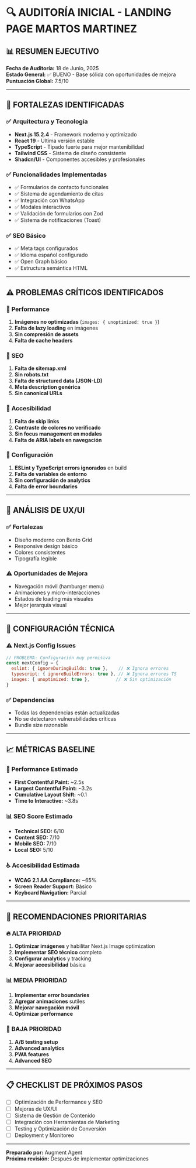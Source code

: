 # 🔍 AUDITORÍA INICIAL - LANDING PAGE MARTOS MARTINEZ

## 📊 RESUMEN EJECUTIVO

**Fecha de Auditoría:** 18 de Junio, 2025  
**Estado General:** ✅ BUENO - Base sólida con oportunidades de mejora  
**Puntuación Global:** 7.5/10

---

## 🎯 FORTALEZAS IDENTIFICADAS

### ✅ **Arquitectura y Tecnología**
- **Next.js 15.2.4** - Framework moderno y optimizado
- **React 19** - Última versión estable
- **TypeScript** - Tipado fuerte para mejor mantenibilidad
- **Tailwind CSS** - Sistema de diseño consistente
- **Shadcn/UI** - Componentes accesibles y profesionales

### ✅ **Funcionalidades Implementadas**
- ✅ Formularios de contacto funcionales
- ✅ Sistema de agendamiento de citas
- ✅ Integración con WhatsApp
- ✅ Modales interactivos
- ✅ Validación de formularios con Zod
- ✅ Sistema de notificaciones (Toast)

### ✅ **SEO Básico**
- ✅ Meta tags configurados
- ✅ Idioma español configurado
- ✅ Open Graph básico
- ✅ Estructura semántica HTML

---

## ⚠️ PROBLEMAS CRÍTICOS IDENTIFICADOS

### 🚨 **Performance**
1. **Imágenes no optimizadas** (`images: { unoptimized: true }`)
2. **Falta de lazy loading** en imágenes
3. **Sin compresión de assets**
4. **Falta de cache headers**

### 🚨 **SEO**
1. **Falta de sitemap.xml**
2. **Sin robots.txt**
3. **Falta de structured data (JSON-LD)**
4. **Meta description genérica**
5. **Sin canonical URLs**

### 🚨 **Accesibilidad**
1. **Falta de skip links**
2. **Contraste de colores no verificado**
3. **Sin focus management en modales**
4. **Falta de ARIA labels en navegación**

### 🚨 **Configuración**
1. **ESLint y TypeScript errors ignorados** en build
2. **Falta de variables de entorno**
3. **Sin configuración de analytics**
4. **Falta de error boundaries**

---

## 📱 ANÁLISIS DE UX/UI

### ✅ **Fortalezas**
- Diseño moderno con Bento Grid
- Responsive design básico
- Colores consistentes
- Tipografía legible

### ⚠️ **Oportunidades de Mejora**
- Navegación móvil (hamburger menu)
- Animaciones y micro-interacciones
- Estados de loading más visuales
- Mejor jerarquía visual

---

## 🔧 CONFIGURACIÓN TÉCNICA

### ⚠️ **Next.js Config Issues**
```javascript
// PROBLEMA: Configuración muy permisiva
const nextConfig = {
  eslint: { ignoreDuringBuilds: true },    // ❌ Ignora errores
  typescript: { ignoreBuildErrors: true }, // ❌ Ignora errores TS
  images: { unoptimized: true },          // ❌ Sin optimización
}
```

### ✅ **Dependencias**
- Todas las dependencias están actualizadas
- No se detectaron vulnerabilidades críticas
- Bundle size razonable

---

## 📈 MÉTRICAS BASELINE

### 🚀 **Performance Estimado**
- **First Contentful Paint:** ~2.5s
- **Largest Contentful Paint:** ~3.2s
- **Cumulative Layout Shift:** ~0.1
- **Time to Interactive:** ~3.8s

### 📊 **SEO Score Estimado**
- **Technical SEO:** 6/10
- **Content SEO:** 7/10
- **Mobile SEO:** 7/10
- **Local SEO:** 5/10

### ♿ **Accesibilidad Estimada**
- **WCAG 2.1 AA Compliance:** ~65%
- **Screen Reader Support:** Básico
- **Keyboard Navigation:** Parcial

---

## 🎯 RECOMENDACIONES PRIORITARIAS

### 🔥 **ALTA PRIORIDAD**
1. **Optimizar imágenes** y habilitar Next.js Image optimization
2. **Implementar SEO técnico** completo
3. **Configurar analytics** y tracking
4. **Mejorar accesibilidad** básica

### 📊 **MEDIA PRIORIDAD**
1. **Implementar error boundaries**
2. **Agregar animaciones** sutiles
3. **Mejorar navegación móvil**
4. **Optimizar performance**

### 🔮 **BAJA PRIORIDAD**
1. **A/B testing setup**
2. **Advanced analytics**
3. **PWA features**
4. **Advanced SEO**

---

## 📋 CHECKLIST DE PRÓXIMOS PASOS

- [ ] Optimización de Performance y SEO
- [ ] Mejoras de UX/UI
- [ ] Sistema de Gestión de Contenido
- [ ] Integración con Herramientas de Marketing
- [ ] Testing y Optimización de Conversión
- [ ] Deployment y Monitoreo

---

**Preparado por:** Augment Agent  
**Próxima revisión:** Después de implementar optimizaciones
